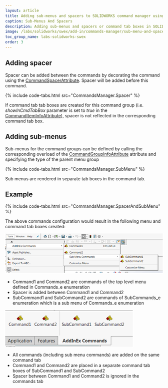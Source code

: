 ```yaml
---
layout: article
title: Adding sub-menus and spacers to SOLIDWORKS command manager using SwEx.AddIn
caption: Sub-Menus And Spacers
description: Adding sub-menus and spacers or command tab boxes in SOLIDWORKS command manager using SwEx.AddIn framework
image: /labs/solidworks/swex/add-in/commands-manager/sub-menu-and-spacers/sub-menu-and-spacer.png
toc_group_name: labs-solidworks-swex
order: 3
---
```

## Adding spacer

Spacer can be added between the commands by decorating the command using the [CommandSpacerAttribute](https://docs.codestack.net/swex/add-in/html/T_CodeStack_SwEx_AddIn_Attributes_CommandSpacerAttribute.htm). Spacer will be added before this command.

{% include code-tabs.html src="CommandsManager.Spacer" %}

If command tab tab boxes are created for this command group (i.e. *showInCmdTabBox* parameter is set to *true* in the [CommandItemInfoAttribute](https://docs.codestack.net/swex/add-in/html/M_CodeStack_SwEx_AddIn_Attributes_CommandItemInfoAttribute__ctor_2.htm)), spacer is not reflected in the corresponding command tab box.

## Adding sub-menus

Sub-menus for the command groups can be defined by calling the corresponding overload of the [CommandGroupInfoAttribute](https://docs.codestack.net/swex/add-in/html/M_CodeStack_SwEx_AddIn_Attributes_CommandGroupInfoAttribute__ctor_2.htm) attribute and specifying the type of the parent menu group

{% include code-tabs.html src="CommandsManager.SubMenu" %}

Sub menus are rendered in separate tab boxes in the command tab.

## Example

{% include code-tabs.html src="CommandsManager.SpacerAndSubMenu" %}

The above commands configuration would result in the following menu and command tab boxes created:

![Sub-menus and spacer](sub-menu-and-spacer.png)

* Command1 and Command2 are commands of the top level menu defined in Commands_e enumeration
* Spacer is added between Command1 and Command2
* SubCommand1 and SubCommand2 are commands of SubCommands_e enumeration which is a sub menu of Commands_e enumeration

![Command tab boxes](command-tab.png)

* All commands (including sub menu commands) are added on the same command tab
* Command1 and Command2 are placed in a separate command tab boxes of SubCommand1 and SubCommand2
* Spacer between Command1 and Command2 is ignored in the commands tab
